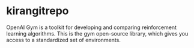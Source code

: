 # kirangitrepo
OpenAI Gym is a toolkit for developing and comparing reinforcement learning algorithms. This is the gym open-source library, which gives you access to a standardized set of environments.

